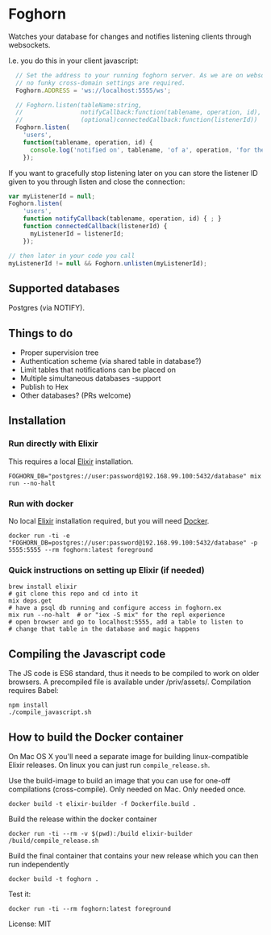 # Foghorn

Watches your database for changes and notifies listening clients through websockets.

I.e. you do this in your client javascript:
```js
  // Set the address to your running foghorn server. As we are on websockets,
  // no funky cross-domain settings are required.
  Foghorn.ADDRESS = 'ws://localhost:5555/ws';

  // Foghorn.listen(tableName:string,
  //                notifyCallback:function(tablename, operation, id),
  //                (optional)connectedCallback:function(listenerId))
  Foghorn.listen(
    'users',
    function(tablename, operation, id) {
      console.log('notified on', tablename, 'of a', operation, 'for the id:', id);
    });
```

If you want to gracefully stop listening later on you can store the listener ID given to you
through listen and close the connection:
```js
var myListenerId = null;
Foghorn.listen(
    'users',
    function notifyCallback(tablename, operation, id) { ; }
    function connectedCallback(listenerId) {
      myListenerId = listenerId;
    });

// then later in your code you call
myListenerId != null && Foghorn.unlisten(myListenerId);
```

## Supported databases

Postgres (via NOTIFY).

## Things to do
- Proper supervision tree
- Authentication scheme (via shared table in database?)
- Limit tables that notifications can be placed on
- Multiple simultaneous databases -support
- Publish to Hex
- Other databases? (PRs welcome)


## Installation

### Run directly with Elixir

This requires a local [Elixir](http://elixir-lang.org/) installation.

```
FOGHORN_DB="postgres://user:password@192.168.99.100:5432/database" mix run --no-halt
```

### Run with docker

No local [Elixir](http://elixir-lang.org/) installation required, but you will need [Docker](https://www.docker.com/products/overview).

```
docker run -ti -e "FOGHORN_DB=postgres://user:password@192.168.99.100:5432/database" -p 5555:5555 --rm foghorn:latest foreground
```

### Quick instructions on setting up Elixir (if needed)

```
brew install elixir
# git clone this repo and cd into it
mix deps.get
# have a psql db running and configure access in foghorn.ex
mix run --no-halt  # or "iex -S mix" for the repl experience
# open browser and go to localhost:5555, add a table to listen to
# change that table in the database and magic happens
```

## Compiling the Javascript code

The JS code is ES6 standard, thus it needs to be compiled to work on older browsers.
A precompiled file is available under /priv/assets/. Compilation requires Babel:

```
npm install
./compile_javascript.sh
```


## How to build the Docker container

On Mac OS X you'll need a separate image for building linux-compatible Elixir releases. On linux you can just run `compile_release.sh`.

Use the build-image to build an image that you can use for one-off compilations (cross-compile). Only needed on Mac. Only needed once.
```
docker build -t elixir-builder -f Dockerfile.build .
```

Build the release within the docker container
```
docker run -ti --rm -v $(pwd):/build elixir-builder /build/compile_release.sh
```

Build the final container that contains your new release which you can then run independently
```
docker build -t foghorn .
```

Test it: 
```
docker run -ti --rm foghorn:latest foreground
```

License: MIT
